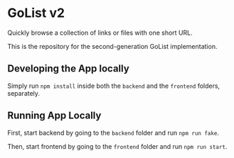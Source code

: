 # GoList v2

Quickly browse a collection of links or files with one short URL.

This is the repository for the second-generation GoList implementation.

## Developing the App locally

Simply run `npm install` inside both the `backend` and the `frontend` folders, separately.


## Running App Locally

First, start backend by going to the `backend` folder and run `npm run fake`.

Then, start frontend by going to the `frontend` folder and run `npm run start`.




